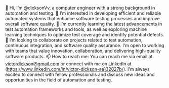 👋 Hi, I’m @dicksonVv, a computer engineer with a strong background in automation and testing.
👀 I’m interested in developing efficient and reliable automated systems that enhance software testing processes and improve overall software quality.
🌱 I’m currently learning the latest advancements in test automation frameworks and tools, as well as exploring machine learning techniques to optimize test coverage and identify potential defects.
💞️ I’m looking to collaborate on projects related to test automation, continuous integration, and software quality assurance. I'm open to working with teams that value innovation, collaboration, and delivering high-quality software products.
📫 How to reach me: You can reach me via email at victordickson@gmail.com or connect with me on LinkedIn at (https://www.linkedin.com/in/victor-dickson-aa132827b/). I'm always excited to connect with fellow professionals and discuss new ideas and opportunities in the field of automation and testing.

<!---
dicksonVv/dicksonVv is a ✨ special ✨ repository because its `README.md` (this file) appears on your GitHub profile.
You can click the Preview link to take a look at your changes.
--->
